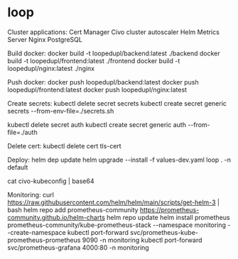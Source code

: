 # loop

Cluster applications:
Cert Manager
Civo cluster autoscaler
Helm
Metrics Server
Nginx
PostgreSQL

Build docker:
docker build -t loopedupl/backend:latest ./backend
docker build -t loopedupl/frontend:latest ./frontend
docker build -t loopedupl/nginx:latest ./nginx

Push docker:
docker push loopedupl/backend:latest
docker push loopedupl/frontend:latest
docker push loopedupl/nginx:latest

Create secrets:
kubectl delete secret secrets
kubectl create secret generic secrets --from-env-file=./secrets.sh

kubectl delete secret auth
kubectl create secret generic auth --from-file=./auth

Delete cert:
kubectl delete cert tls-cert

Deploy:
helm dep update
helm upgrade --install -f values-dev.yaml loop . -n default

cat civo-kubeconfig | base64

Monitoring:
curl https://raw.githubusercontent.com/helm/helm/main/scripts/get-helm-3 | bash
helm repo add prometheus-community https://prometheus-community.github.io/helm-charts
helm repo update
helm install prometheus prometheus-community/kube-prometheus-stack --namespace monitoring --create-namespace
kubectl port-forward svc/prometheus-kube-prometheus-prometheus 9090 -n monitoring
kubectl port-forward svc/prometheus-grafana 4000:80 -n monitoring
